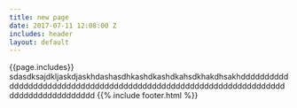 ```yaml
---
title: new page
date: 2017-07-11 12:08:00 Z
includes: header
layout: default
---
```


{{page.includes}}
sdasdksajdkljaskdjaskhdashasdhkashdkashdkahsdkhakdhsakhdddddddddddddddddddddddddddddddddddddddddddddddddddddddddddddddddddddddddddddddddddddd
{{% include footer.html %}}